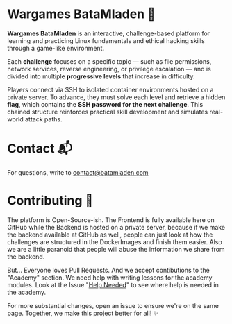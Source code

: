 # Wargames BataMladen 🚩

**Wargames BataMladen** is an interactive, challenge-based platform for learning and practicing Linux fundamentals and ethical hacking skills through a game-like environment.

Each **challenge** focuses on a specific topic — such as file permissions, network services, reverse engineering, or privilege escalation — and is divided into multiple **progressive levels** that increase in difficulty.

Players connect via SSH to isolated container environments hosted on a private server. To advance, they must solve each level and retrieve a hidden **flag**, which contains the **SSH password for the next challenge**. This chained structure reinforces practical skill development and simulates real-world attack paths.



# Contact 📬

For questions, write to [contact@batamladen.com](mailto:contact@batamladen.com)


# Contributing 🌟

The platform is Open-Source-ish. The Frontend is fully available here on GitHub while the Backend is hosted on a private server, 
because if we make the backend available at GitHub as well, people can just look at how the challenges are structured in the DockerImages and finish them easier.
Also we are a little paranoid that people will abuse the information we share from the backend.

But... Everyone loves Pull Requests. And we accept contibutions to the "Academy" section.
We need help with writing lessons for the academy modules.
Look at the Issue "[Help Needed](https://github.com/batamladen/Wargames-BataMladen/issues/2)" to see where help is needed in the academy.

For more substantial changes, open an issue to ensure we're on the same page. Together, we make this project better for all! ✨

